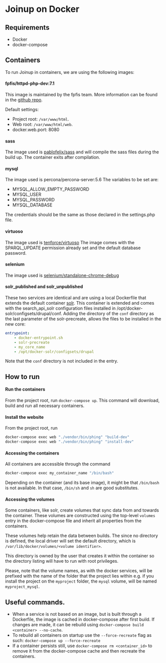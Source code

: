 # Joinup on Docker

## Requirements
* Docker
* docker-compose

## Containers
To run Joinup in containers, we are using the following images:

#### fpfis/httpd-php-dev:7.1
This image is maintained by the fpfis team. More information can be
found in the [github repo](https://github.com/fpfis/httpd-php-dev/).

Default settings:
* Project root: `/var/www/html`.
* Web root: `/var/www/html/web`.
* docker.web.port: 8080

#### sass
The image used is [pablofelix/sass](https://hub.docker.com/r/pablofelix/sass/) and will compile the sass files during the build up.
The container exits after compilation.

#### mysql
The image used is percona/percona-server:5.6
The variables to be set are:
* MYSQL_ALLOW_EMPTY_PASSWORD
* MYSQL_USER
* MYSQL_PASSWORD
* MYSQL_DATABASE

The credentials should be the same as those declared in the settings.php file.

#### virtuoso
The image used is [tenforce/virtuoso](https://hub.docker.com/r/tenforce/virtuoso/)
The image comes with the SPARQL_UPDATE permission already set and the default database password.

#### selenium
The image used is [selenium/standalone-chrome-debug](https://hub.docker.com/r/selenium/standalone-chrome-debug/)

#### solr_published and solr_unpublished
These two services are identical and are using a local Dockerfile that extends the default container
[solr](https://hub.docker.com/_/solr/). This container is extended and comes with the search_api_solr configuration
files installed in /opt/docker-solr/configsets/drupal/conf.
Adding the directory of the `conf` directory as the last parameter of the solr-precreate, allows the files to be
installed in the new core:
```yaml
entrypoint:
    - docker-entrypoint.sh
    - solr-precreate
    - my_core_name
    - /opt/docker-solr/configsets/drupal
```
Note that the `conf` directory is not included in the entry.

## How to run

#### Run the containers
From the project root, run `docker-compose up`. This command will download, build and run all necessary containers.

#### Install the website
From the project root, run
```bash
docker-compose exec web "./vendor/bin/phing" "build-dev"
docker-compose exec web "./vendor/bin/phing" "install-dev"
```
#### Accessing the containers
All containers are accessible through the command
```bash
docker-compose exec my_container_name "/bin/bash"
```
Depending on the container (and its base image), it might be that `/bin/bash` is not available. In that case, `/bin/sh`
and `sh` are good substitutes.

#### Accessing the volumes
Some containers, like solr, create volumes that sync data from and towards the container. These volumes are constructed
using the top-level `volumes` entry in the docker-compose file and inherit all properties from the containers.

These volumes help retain the data between builds. The since no directory is defined, the local driver will set the
default directory, which is `/var/lib/docker/volumes/<volume identifier>`.

This directory is owned by the user that creates it within the container so the directory listing will have to run with
root privileges.

Please, note that the volume names, as with the docker services, will be prefixed with the name of the folder that the
project lies within e.g. if you install the project on the `myproject` folder, the `mysql` volume, will be named
`myproject_mysql`.

## Useful commands.
* When a service is not based on an image, but is built through a Dockerfile, the image is cached in docker-compose
after first build. If changes are made, it can be rebuild using `docker-compose build <container> --no-cache`.
* To rebuild all containers on startup use the `--force-recreate` flag as such: `docker-compose up --force-recreate`
* If a container persists still, use `docker-compose rm <container_id>` to remove it from the docker-compose cache and
then recreate the containers.
